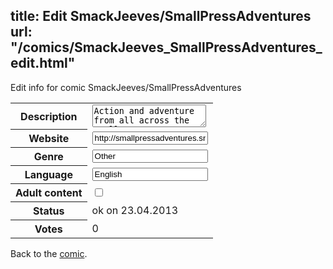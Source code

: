title: Edit SmackJeeves/SmallPressAdventures
url: "/comics/SmackJeeves_SmallPressAdventures_edit.html"
---
Edit info for comic SmackJeeves/SmallPressAdventures

<form name="comic" action="http://gaepostmail.appengine.com/comic" name="post">
<table class="comicinfo">
<tr>
<th>Description</th><td><textarea name="description">Action and adventure from all across the small press! Featuring genres ranging from superhero to horror to who knows? This comic is updated every Wednesday, so come on back! Don't forget to check out all our other strips!!!</textarea></td>
</tr>
<tr>
<th>Website</th><td><input type="text" name="url" value="http://smallpressadventures.smackjeeves.com/comics/"/></td>
</tr>
<tr>
<th>Genre</th><td><input type="text" name="genre" value="Other"/></td>
</tr>
<tr>
<th>Language</th><td><input type="text" name="language" value="English"/></td>
</tr>
<tr>
<th>Adult content</th><td><input type="checkbox" name="adult" value="adult" /></td>
</tr>
<tr>
<th>Status</th><td>ok on 23.04.2013</td>
</tr>
<tr>
<th>Votes</th><td>0</div></td>
</tr>
</table>
</form>

Back to the [comic](/comics/SmackJeeves_SmallPressAdventures.html).
